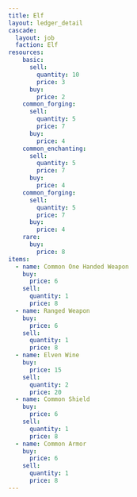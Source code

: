 ```yaml
---
title: Elf
layout: ledger_detail
cascade:
  layout: job
  faction: Elf
resources:
    basic:
      sell:
        quantity: 10
        price: 3
      buy:
        price: 2
    common_forging:
      sell:
        quantity: 5
        price: 7
      buy:
        price: 4
    common_enchanting:
      sell:
        quantity: 5
        price: 7
      buy:
        price: 4
    common_forging:
      sell:
        quantity: 5
        price: 7
      buy:
        price: 4
    rare:
      buy:
        price: 8
items:
  - name: Common One Handed Weapon
    buy: 
      price: 6
    sell:
      quantity: 1
      price: 8
  - name: Ranged Weapon
    buy: 
      price: 6
    sell:
      quantity: 1
      price: 8
  - name: Elven Wine
    buy: 
      price: 15
    sell:
      quantity: 2
      price: 20
  - name: Common Shield
    buy: 
      price: 6
    sell:
      quantity: 1
      price: 8
  - name: Common Armor
    buy: 
      price: 6
    sell:
      quantity: 1
      price: 8
---
```

